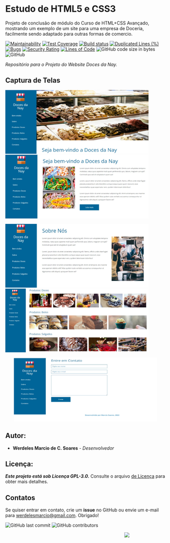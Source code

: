 # Estudo de HTML5 e CSS3
Projeto de conclusão de módulo do Curso de HTML+CSS Avançado, mostrando um exemplo de um site para uma empresa de Doceria, facilmente sendo adaptado para outras formas de comercio.

[![Maintainability](https://api.codeclimate.com/v1/badges/20aa971e5e6bc37fd9f0/maintainability)](https://codeclimate.com/github/werdelesmarcio/site-doceria/maintainability) [![Test Coverage](https://api.codeclimate.com/v1/badges/20aa971e5e6bc37fd9f0/test_coverage)](https://codeclimate.com/github/werdelesmarcio/site-doceria/test_coverage) [![Build status](https://ci.appveyor.com/api/projects/status/n943av308u6yiaed/branch/main?svg=true)](https://ci.appveyor.com/project/werdelesmarcio/site-doceria/branch/main) [![Duplicated Lines (%)](https://sonarcloud.io/api/project_badges/measure?project=werdelesmarcio_site-doceria&metric=duplicated_lines_density)](https://sonarcloud.io/summary/new_code?id=werdelesmarcio_site-doceria) [![Bugs](https://sonarcloud.io/api/project_badges/measure?project=werdelesmarcio_site-doceria&metric=bugs)](https://sonarcloud.io/summary/new_code?id=werdelesmarcio_site-doceria) [![Security Rating](https://sonarcloud.io/api/project_badges/measure?project=werdelesmarcio_site-doceria&metric=security_rating)](https://sonarcloud.io/summary/new_code?id=werdelesmarcio_site-doceria) [![Lines of Code](https://sonarcloud.io/api/project_badges/measure?project=werdelesmarcio_site-doceria&metric=ncloc)](https://sonarcloud.io/summary/new_code?id=werdelesmarcio_site-doceria) <img alt="GitHub code size in bytes" src="https://img.shields.io/github/languages/code-size/werdelesmarcio/site-doceria"> <img alt="GitHub" src="https://img.shields.io/github/license/werdelesmarcio/site-doceria"> 

_Repositório para o Projeto do Website Doces da Nay._

## Captura de Telas

<img src = "https://github.com/werdelesmarcio/site-doceria/blob/main/prints/0001.jpeg?raw=true" width =450 height=200 ><img src = "https://github.com/werdelesmarcio/site-doceria/blob/main/prints/0002.jpeg?raw=true"  width =450 height=200 >

<img src = "https://github.com/werdelesmarcio/site-doceria/blob/main/prints/0003.jpeg?raw=true"  width =450 height=200 ><img src = "https://github.com/werdelesmarcio/site-doceria/blob/main/prints/0004.jpeg?raw=true"  width =450 height=200 >

<center> <img src = "https://github.com/werdelesmarcio/site-doceria/blob/main/prints/0005.jpeg?raw=true"  width =450 height=200> </center>


## Autor:
* **Werdeles Marcio de C. Soares** - _Desenvolvedor_

## Licença: 
***Este projeto está sob Licença GPL-3.0.***
Consulte o arquivo [de Licença](https://github.com/werdelesmarcio/site-doceria/blob/main/LICENSE) para obter mais detalhes.

## Contatos
Se quiser entrar em contato, crie um **issue** no GitHub ou envie um e-mail para werdelesmarcio@gmail.com. Obrigado!

<img alt="GitHub last commit" src="https://img.shields.io/github/last-commit/werdelesmarcio/site-doceria?style=for-the-badge">   <img alt="GitHub contributors" src="https://img.shields.io/github/contributors/werdelesmarcio/site-doceria?style=for-the-badge">

<img src = "https://openwebsolutions.in/blog/wp-content/uploads/2018/01/banner-1.jpg?raw=true" width =130 align="Right">
